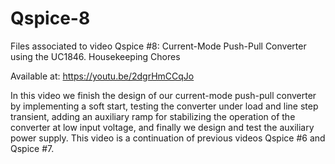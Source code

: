 # Qspice-8

Files associated to video Qspice #8: Current-Mode Push-Pull Converter using the UC1846. Housekeeping Chores

Available at: https://youtu.be/2dgrHmCCqJo

In this video we finish the design of our current-mode push-pull converter by implementing a soft start, testing the converter under load and line step transient, adding an auxiliary ramp for stabilizing the operation of the converter at low input voltage, and finally we design and test the auxiliary power supply.
This video is a continuation of previous videos Qspice #6 and Qspice #7.
